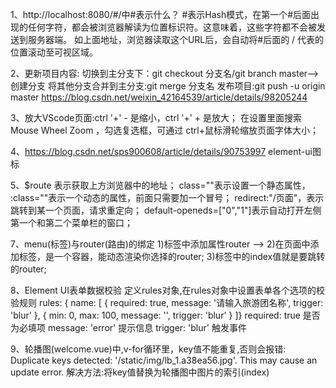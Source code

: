 1、http://localhost:8080/#/中#表示什么？
#表示Hash模式，在第一个#后面出现的任何字符，都会被浏览器解读为位置标识符。这意味着，这些字符都不会被发送到服务器端。
如上面地址，浏览器读取这个URL后，会自动将#后面的 / 代表的位置滚动至可视区域。

2、更新项目内容:
    切换到主分支下：git checkout 分支名/git branch master-->创建分支
    将其他分支合并到主分支:git merge 分支名
    发布项目:git push -u origin master
https://blog.csdn.net/weixin_42164539/article/details/98205244

3、放大VScode页面:ctrl '+' - 是缩小，ctrl '+' + 是放大；
   在设置里面搜索Mouse Wheel Zoom ，勾选复选框，可通过 ctrl+鼠标滑轮缩放页面字体大小；

4、https://blog.csdn.net/sps900608/article/details/90753997     element-ui图标

5、$route  表示获取上方浏览器中的地址；
   class=""表示设置一个静态属性，
   :class=""表示一个动态的属性，前面只需要加一个冒号；
   redirect:"/页面"，表示跳转到某一个页面，请求重定向；
   default-openeds=["0","1"]表示自动打开左侧第一个和第二个菜单栏的窗口；

7、menu(标签)与router(路由)的绑定
   1)<el-menu>标签中添加属性router -->  <el-menu router>
   2)在页面中添加<view-router>标签，是一个容器，能动态渲染你选择的router;
   3)<el-menu-item>标签中的index值就是要跳转的router;

8、Element UI表单数据校验
   定义rules对象,在rules对象中设置表单各个选项的校验规则
        rules: {
            name: [
                { required: true, message: '请输入旅游团名称', trigger: 'blur' },
                { min: 0, max: 100, message: '', trigger: 'blur' }
            ]}
    required: true   是否为必填项
    message: 'error'  提示信息
    trigger: 'blur'  触发事件

9、轮播图(welcome.vue)中,v-for循环里，key值不能重复,否则会报错:
      Duplicate keys detected: '/static/img/lb_1.a38ea56.jpg'. 
         This may cause an update error.
   解决方法:将key值替换为轮播图中图片的索引(index)

